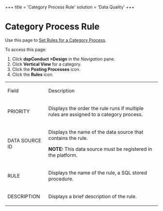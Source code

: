 +++
title = 'Category Process Rule'
solution = 'Data Quality'
+++

# Category Process Rule

<div class="use">

Use this page to [Set Rules for a Category
Process](../Use_Cases/Set_Rules_for_a_Category_Process.htm).

</div>

To access this page:

1.  Click <span style="font-weight: bold;">dspConduct
    \></span>**Design** in the *Navigation* pane.
2.  Click **Vertical View** for a category.
3.  Click the **Posting Processes** icon.
4.  Click the **Rules** icon.

<table>
<tbody>
<tr class="odd">
<td><p>Field</p></td>
<td><p>Description</p></td>
</tr>
<tr class="even">
<td><p>PRIORITY</p></td>
<td><p>Displays the order the rule runs if multiple rules are assigned to a category process.</p></td>
</tr>
<tr class="odd">
<td><p>DATA SOURCE ID</p></td>
<td><p>Displays the name of the data source that contains the rule.</p>
<p><strong>NOTE:</strong> This data source must be registered in the platform.</p></td>
</tr>
<tr class="even">
<td><p>RULE</p></td>
<td><p>Displays the name of the rule, a SQL stored procedure.</p></td>
</tr>
<tr class="odd">
<td><p>DESCRIPTION</p></td>
<td><p>Displays a brief description of the rule.</p></td>
</tr>
</tbody>
</table>
